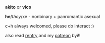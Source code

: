 **akito** or **vico**

**he**/*they*/xe - nonbinary + panromantic asexual

c+h always welcomed, please do interact :)

also read [rentry](https://rentry.co/spilled) and my [patreon](https://patreon.com/shinonomeakito) byi!!
